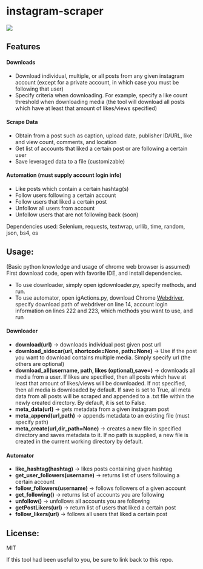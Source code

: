 # instagram-scraper

![](https://instagram-brand.com/wp-content/uploads/2016/11/Instagram_AppIcon_Aug2017.png?w=300)

## Features

#### Downloads

- Download individual, multiple, or all posts from any given instagram account (except for a private account, in which case you must be following that user)
- Specify criteria when downloading. For example, specify a like count threshold when downloading media (the tool will download all posts which have at least that amount of likes/views specified)

#### Scrape Data
- Obtain from a post such as caption, upload date, publisher ID/URL, like and view count, comments, and location
- Get list of accounts that liked a certain post or are following a certain user 
- Save leveraged data to a file (customizable)


#### Automation (must supply account login info)
- Like posts which contain a certain hashtag(s)
- Follow users following a certain account
- Follow users that liked a certain post
- Unfollow all users from account
- Unfollow users that are not following back (soon)

Dependencies used:
Selenium, requests, textwrap, urllib, time, random, json, bs4, os

## Usage:
(Basic python knowledge and usage of chrome web browser is assumed)
First download code, open with favorite IDE, and install dependencies.
- To use downloader, simply open igdownloader.py, specify methods, and run.
- To use automator, open igActions.py, download Chrome <a href="https://chromedriver.chromium.org/downloads">Webdriver</a>, specify download path of webdriver on line 14, account login information on lines 222 and 223, which methods you want to use, and run 

#### Downloader
- **download(url)** -> downloads individual post given post url
- **download_sidecar(url, shortcode=None, path=None)** -> Use if the post you want to download contains multiple media. Simply specify url (the others are optional)
- **download_all(username, path, likes (optional),save=<True or False>)** -> downloads all media from a user. If likes are specified, then all posts which have at least that amount of likes/views will be downloaded. If not specified, then all media is downloaded by default. If save is set to True, all meta data from all posts will be scraped and appended to a .txt file within the newly created directory. By default, it is set to False.
- **meta_data(url)** -> gets metadata from a given instagram post
- **meta_append(url,path)** -> appends metadata to an existing file (must specify path)
- **meta_create(url,dir_path=None)** -> creates a new file in specified directory and saves metadata to it. If no path is supplied, a new file is created in the current working directory by default.
#### Automator
- **like_hashtag(hashtag)** -> likes posts containing given hashtag
- **get_user_followers(username)** -> returns list of users following a certain account
- **follow_followers(username)** -> follows followers of a given account
- **get_following()** -> returns list of accounts you are following
- **unfollow()** -> unfollows all accounts you are following
- **getPostLikers(url)** -> return list of users that liked a certain post
- **follow_likers(url)** -> follows all users that liked a certain post
## License:
MIT

If this tool had been useful to you, be sure to link back to this repo.
